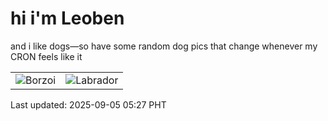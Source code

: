 # hi i'm Leoben

and i like dogs—so have some random dog pics that change whenever my CRON feels like it

|  |  |
|--------|----------|
| ![Borzoi](https://random-dog-vercel.vercel.app/api/random-borzoi?v=1757021237) | ![Labrador](https://random-dog-vercel.vercel.app/api/random-labrador?v=1757021237) |

Last updated: 2025-09-05 05:27 PHT
